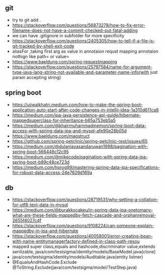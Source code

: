 ## git 
- try to git add .
- https://stackoverflow.com/questions/56873278/how-to-fix-error-filename-does-not-have-a-commit-checked-out-fatal-adding
- we can have .gitignore in subfolder for more specificity
- https://stackoverflow.com/questions/2405305/how-to-tell-if-a-file-is-git-tracked-by-shell-exit-code
- aliasFor ,taking first arg as value in annotaion requst mapping annotaion nothign like path= or value= 
- https://www.baeldung.com/spring-requestmapping
- https://stackoverflow.com/questions/25797584/name-for-argument-type-java-lang-string-not-available-and-parameter-name-info(with just param accepting string)
## spring boot 
- https://ujjwalkhatri.medium.com/how-to-make-the-spring-boot-application-auto-start-after-code-changes-in-intellij-idea-1a310d611ca8
- https://medium.com/jpa-java-persistence-api-guide/hibernate-mappedsuperclass-for-inheritance-b65a753eb5a5
- https://medium.com/@khairmuhammadmemon/spring-boot-data-access-with-spring-data-jpa-and-mysql-afe90e28b05d
- https://www.baeldung.com/mapstruct
- https://github.com/spring-petclinic/spring-petclinic-rest/issues/65
- https://medium.com/@dulanjayasandaruwan1998/pagination-with-spring-boot-566448c12c95
- https://medium.com/@mikecode/pagination-with-spring-data-jpa-spring-boot-b89c48ce723d
- https://medium.com/hprog99/mastering-spring-data-jpa-specifications-for-robust-data-access-24e7626d169a
## db
- https://stackoverflow.com/questions/28719531/why-setting-a-collation-for-utf8-text-data-in-mysql
- https://medium.com/@burakkocakeu/in-spring-data-jpa-onetomany-what-are-these-fields-mappedby-fetch-cascade-and-orphanremoval-2655f4027c4f
- https://stackoverflow.com/questions/9108224/can-someone-explain-mappedby-in-jpa-and-hibernate
- https://stackoverflow.com/questions/40058001/error-creating-bean-with-name-entitymanagerfactory-defined-in-class-path-resou
- mapped super class,equals and hashcode,discriminator value,extends serilizable, java/com/testsigma/identity/models/BaseModel.java(clone)
- java/com/testsigma/identity/models/Auditable.java(entity listner)
-   @EqualsAndHashCode.Exclude
  @ToString.Exclude(java/com/testsigma/model/TestStep.java)
